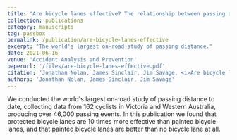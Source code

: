 ```yaml
---
title: "Are bicycle lanes effective? The relationship between passing distance and road characteristics"
collection: publications
category: manuscripts
tag: passbox
permalink: /publication/are-bicycle-lanes-effective
excerpt: "The world's largest on-road study of passing distance."
date: 2021-06-16
venue: 'Accident Analysis and Prevention'
paperurl: '/files/are-bicycle-lanes-effective.pdf'
citation: 'Jonathan Nolan, James Sinclair, Jim Savage, <i>Are bicycle lanes effective? The relationship between passing distance and road characteristics</i>, Accident Analysis & Prevention, Volume 159, 2021, 106184, ISSN 0001-4575, <a href="https://doi.org/10.1016/j.aap.2021.106184">https://doi.org/10.1016/j.aap.2021.106184</a>.'
authors: 'Jonathan Nolan, James Sinclair, Jim Savage'
---
```


We conducted the world's largest on-road study of passing distance to date, collecting data from 162 cyclists in Victoria and Western Australia, producing over 46,000 passing events. In this publication we found that protected bicycle lanes are 10 times more effective than painted bicycle lanes, and that painted bicycle lanes are better than no bicycle lane at all.